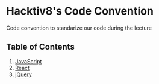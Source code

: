 # Hacktiv8's Code Convention
Code convention to standarize our code during the lecture

## Table of Contents

  1. [JavaScript](./docs/javascript.md)
  2. [React](./docs/react.md)
  3. [jQuery](./docs/jquery.md)